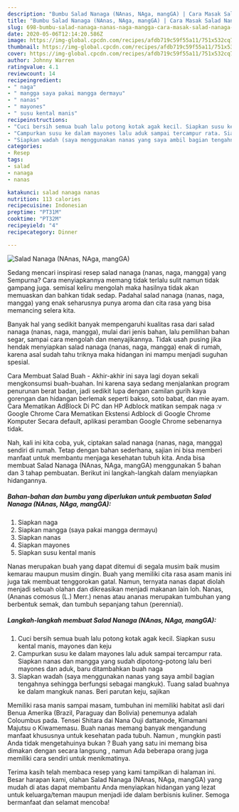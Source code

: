 ```yaml
---
description: "Bumbu Salad Nanaga (NAnas, NAga, mangGA) | Cara Masak Salad Nanaga (NAnas, NAga, mangGA) Yang Menggugah Selera"
title: "Bumbu Salad Nanaga (NAnas, NAga, mangGA) | Cara Masak Salad Nanaga (NAnas, NAga, mangGA) Yang Menggugah Selera"
slug: 698-bumbu-salad-nanaga-nanas-naga-mangga-cara-masak-salad-nanaga-nanas-naga-mangga-yang-menggugah-selera
date: 2020-05-06T12:14:20.586Z
image: https://img-global.cpcdn.com/recipes/afdb719c59f55a11/751x532cq70/salad-nanaga-nanas-naga-mangga-foto-resep-utama.jpg
thumbnail: https://img-global.cpcdn.com/recipes/afdb719c59f55a11/751x532cq70/salad-nanaga-nanas-naga-mangga-foto-resep-utama.jpg
cover: https://img-global.cpcdn.com/recipes/afdb719c59f55a11/751x532cq70/salad-nanaga-nanas-naga-mangga-foto-resep-utama.jpg
author: Johnny Warren
ratingvalue: 4.1
reviewcount: 14
recipeingredient:
- " naga"
- " mangga saya pakai mangga dermayu"
- " nanas"
- " mayones"
- " susu kental manis"
recipeinstructions:
- "Cuci bersih semua buah lalu potong kotak agak kecil. Siapkan susu kental manis, mayones dan keju"
- "Campurkan susu ke dalam mayones lalu aduk sampai tercampur rata. Siapkan nanas dan mangga yang sudah dipotong-potong lalu beri mayones dan aduk, baru ditambahkan buah naga"
- "Siapkan wadah (saya menggunakan nanas yang saya ambil bagian tengahnya sehingga berfungsi sebagai mangkuk). Tuang salad buahnya ke dalam mangkuk nanas. Beri parutan keju, sajikan"
categories:
- Resep
tags:
- salad
- nanaga
- nanas

katakunci: salad nanaga nanas 
nutrition: 113 calories
recipecuisine: Indonesian
preptime: "PT31M"
cooktime: "PT32M"
recipeyield: "4"
recipecategory: Dinner

---
```



![Salad Nanaga (NAnas, NAga, mangGA)](https://img-global.cpcdn.com/recipes/afdb719c59f55a11/751x532cq70/salad-nanaga-nanas-naga-mangga-foto-resep-utama.jpg)

Sedang mencari inspirasi resep salad nanaga (nanas, naga, mangga) yang Sempurna? Cara menyiapkannya memang tidak terlalu sulit namun tidak gampang juga. semisal keliru mengolah maka hasilnya tidak akan memuaskan dan bahkan tidak sedap. Padahal salad nanaga (nanas, naga, mangga) yang enak seharusnya punya aroma dan cita rasa yang bisa memancing selera kita.

Banyak hal yang sedikit banyak mempengaruhi kualitas rasa dari salad nanaga (nanas, naga, mangga), mulai dari jenis bahan, lalu pemilihan bahan segar, sampai cara mengolah dan menyajikannya. Tidak usah pusing jika hendak menyiapkan salad nanaga (nanas, naga, mangga) enak di rumah, karena asal sudah tahu triknya maka hidangan ini mampu menjadi suguhan spesial.

Cara Membuat Salad Buah - Akhir-akhir ini saya lagi doyan sekali mengkonsumsi buah-buahan. Ini karena saya sedang menjalankan program penurunan berat badan, jadi sedikit lupa dengan camilan gurih kaya gorengan dan hidangan berlemak seperti bakso, soto babat, dan mie ayam. Cara Mematikan AdBlock Di PC dan HP Adblock matikan sempak naga :v Google Chrome Cara Mematikan Ekstensi Adblock di Google Chrome Komputer Secara default, aplikasi peramban Google Chrome sebenarnya tidak.


Nah, kali ini kita coba, yuk, ciptakan salad nanaga (nanas, naga, mangga) sendiri di rumah. Tetap dengan bahan sederhana, sajian ini bisa memberi manfaat untuk membantu menjaga kesehatan tubuh kita. Anda bisa membuat Salad Nanaga (NAnas, NAga, mangGA) menggunakan 5 bahan dan 3 tahap pembuatan. Berikut ini langkah-langkah dalam menyiapkan hidangannya.

<!--inarticleads1-->

##### Bahan-bahan dan bumbu yang diperlukan untuk pembuatan Salad Nanaga (NAnas, NAga, mangGA):

1. Siapkan  naga
1. Siapkan  mangga (saya pakai mangga dermayu)
1. Siapkan  nanas
1. Siapkan  mayones
1. Siapkan  susu kental manis


Nanas merupakan buah yang dapat ditemui di segala musim baik musim kemarau maupun musim dingin. Buah yang memiliki cita rasa asam manis ini juga tak membuat tenggorokan gatal. Namun, ternyata nanas dapat diolah menjadi sebuah olahan dan dikreasikan menjadi makanan lain loh. Nanas, (Ananas comosus (L.) Merr.) nenas atau ananas merupakan tumbuhan yang berbentuk semak, dan tumbuh sepanjang tahun (perennial). 

<!--inarticleads2-->

##### Langkah-langkah membuat Salad Nanaga (NAnas, NAga, mangGA):

1. Cuci bersih semua buah lalu potong kotak agak kecil. Siapkan susu kental manis, mayones dan keju
1. Campurkan susu ke dalam mayones lalu aduk sampai tercampur rata. Siapkan nanas dan mangga yang sudah dipotong-potong lalu beri mayones dan aduk, baru ditambahkan buah naga
1. Siapkan wadah (saya menggunakan nanas yang saya ambil bagian tengahnya sehingga berfungsi sebagai mangkuk). Tuang salad buahnya ke dalam mangkuk nanas. Beri parutan keju, sajikan


Memiliki rasa manis sampai masam, tumbuhan ini memiliki habitat asli dari Benua Amerika (Brazil, Paraguay dan Bolivia) penemunya adalah Coloumbus pada. Tensei Shitara dai Nana Ouji dattanode, Kimamani Majutsu o Kiwamemasu. Buah nanas memang banyak mengandung manfaat khususnya untuk kesehatan pada tubuh. Namun , mungkin pasti Anda tidak mengetahuinya bukan ? Buah yang satu ini memang bisa dimakan dengan secara langsung , namun Ada beberapa orang juga memiliki cara sendiri untuk menikmatinya. 

Terima kasih telah membaca resep yang kami tampilkan di halaman ini. Besar harapan kami, olahan Salad Nanaga (NAnas, NAga, mangGA) yang mudah di atas dapat membantu Anda menyiapkan hidangan yang lezat untuk keluarga/teman maupun menjadi ide dalam berbisnis kuliner. Semoga bermanfaat dan selamat mencoba!
